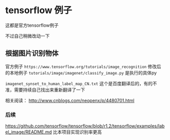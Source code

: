 # tensorflow 例子
这都是官方tensorflow例子

不过自己稍微改动一下
## 根据图片识别物体
官方例子 `https://www.tensorflow.org/tutorials/image_recognition`
修改后的本地例子 `tutorials/image/imagenet/classify_image.py` 是执行的具体py

`imagenet_synset_to_human_label_map_CN.txt`  这个是百度翻译后的，有的不准，需要持续自己找出来重新翻译了一下

相关阅读：
http://www.cnblogs.com/neopenx/p/4480701.html

### 后续

https://github.com/tensorflow/tensorflow/blob/r1.2/tensorflow/examples/label_image/README.md 比本项目实现识别率更高
